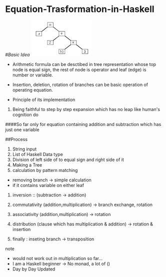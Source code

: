 # Equation-Trasformation-in-Haskell

#_Basic Idea_
![my image](arithmeticFormula.png)

* Arithmetic formula can be desctibed in tree representation whose top node is equal sign, the rest of node is operator and leaf (edge) is number or variable.

* Insertion, deletion, rotation of branches can be basic operation of operating equation.


* Principle of its implementation
1. Being faithful to step by step expansion which has no leap like human's cognition do

####So far
only for equation containing addition and subtraction which has just one variable


##Process

1. String input
2. List of Haskell Data type
3. Division of left side of to equal sign and right side of it
4. Making a Tree
5. calculation by pattern matching 
* removing branch -> simple calculation
* if it contains variable on either leaf
1. inversion :: (subtraction -> addition)
2. commutativity (addition,multiplication) -> branch exchange, rotation
3. associativity (addition,multiplication) -> rotation
4. distribution  (clause which has multiplication & addition) -> rotation & insertion

6. finally : inseting branch -> transposition

note 
* would not work out in multiplication so far...
* I am a Haskell beginner -> No monad, a lot of ()
* Day by Day Updated